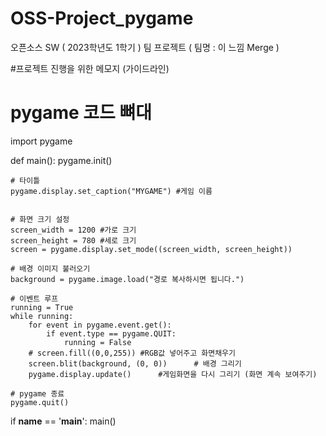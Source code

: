# OSS-Project_pygame
오픈소스 SW ( 2023학년도 1학기 ) 팀 프로젝트 ( 팀명 : 이 느낌 Merge )

#프로젝트 진행을 위한 메모지 (가이드라인)
# pygame 코드 뼈대 
import pygame


def main():
    pygame.init()

    # 타이틀
    pygame.display.set_caption("MYGAME") #게임 이름


    # 화면 크기 설정
    screen_width = 1200 #가로 크기
    screen_height = 780 #세로 크기
    screen = pygame.display.set_mode((screen_width, screen_height))

    # 배경 이미지 불러오기
    background = pygame.image.load("경로 복사하시면 됩니다.")  

    # 이벤트 루프
    running = True
    while running:
        for event in pygame.event.get():
            if event.type == pygame.QUIT:
                running = False
        # screen.fill((0,0,255)) #RGB값 넣어주고 화면채우기
        screen.blit(background, (0, 0))      # 배경 그리기
        pygame.display.update()      #게임화면을 다시 그리기 (화면 계속 보여주기)

    # pygame 종료
    pygame.quit()



if __name__ == '__main__':
    main()
